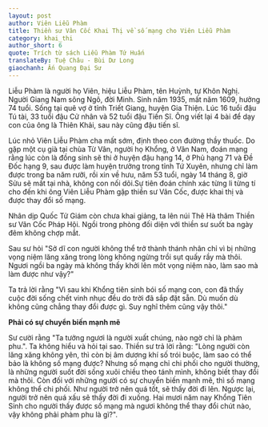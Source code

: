 ```yaml
---
layout: post
author: Viên Liễu Phàm
title: Thiền sư Vân Cốc Khai Thị về số mạng cho Viên Liễu Phàm
category: khai_thi
author_short: 6
quote: Trích từ sách Liễu Phàm Tứ Huấn
translateBy: Tuệ Châu - Bùi Dư Long
giaochanh: Ấn Quang Đại Sư
---
```


Liễu Phàm là người họ Viên, hiệu Liễu Phàm, tên Huỳnh, tự Khôn Nghị. Người Giang Nam sông Ngô, đời 
Minh. Sinh năm 1935, mất năm 1609, hưởng 74 tuổi. Sống tại quê vợ ở tỉnh Triết Giang, huyện Gia Thiện. 
Lúc 16 tuổi đậu Tú tài, 33 tuổi đậu Cử nhân và 52 tuổi đậu Tiến Sĩ. Ông viết lại 4 bài để dạy con của 
ông là Thiên Khải, sau này cũng đậu tiến sĩ. 

Lúc nhỏ Viên Liễu Phàm cha mất sớm, định theo con đường thầy thuốc. Do gặp một cụ già tại chùa Từ Vân, người họ 
Khổng, ở Vân Nam, đoán mạng rằng lúc còn là đồng sinh sẽ thi ở huyện đậu hạng 14, ở Phủ hạng 71 và Đề Đốc hạng 9, sau 
được làm huyện trưởng trong tỉnh Tứ Xuyên, nhưng chỉ làm được trong ba năm rưỡi, rồi xin về hưu, năm 53 tuổi, ngày 14 tháng 8, 
giờ Sửu sẽ mất tại nhà, không con nối dõi.Sự tiên đoán chính xác từng li từng tí cho đến khi ông Viên Liễu Phàm gặp thiền sư 
Vân Cốc, được khai thị và được thay đổi số mạng. 


Nhân dịp Quốc Tử Giám còn chưa khai giảng, ta lên núi Thê Hà thăm Thiền sư Vân Cốc Pháp Hội. Ngồi trong phòng 
đối diện với thiền sư suốt ba ngày đêm không chợp mắt. 

Sau sư hỏi "Sở dĩ con người không thể trở thành thánh nhân chỉ vì bị những vọng niệm lăng xăng trong 
lòng không ngừng trồi sụt quấy rầy mà thôi. Ngươi ngồi ba ngày mà không thấy khởi lên môt vọng niệm nào, làm 
sao mà làm được như vậy?"

Ta trả lời rằng "Vì sau khi Khổng tiên sinh bói số mạng con, con đã thấy cuộc đời sống chết vinh nhục 
đều do trời đã sắp đặt sẵn. Dù muốn dù không cũng chẳng thay đổi được gì. Suy nghĩ thêm cũng vậy thôi."

**Phải có sự chuyển biến mạnh mẽ**

Sư cười rằng "Ta tưởng ngươi là người xuất chúng, nào ngờ chỉ là phàm phu.". Ta không hiểu và hỏi tại sao. Thiền sư trả lời rằng: 
"Lòng người còn lăng xăng không yên, thì còn bị âm dương khí số trói buộc, làm sao có thể bảo là không số mạng được? 
Nhưng số mạng chỉ chi phối cho người thường, là những người suốt đời sống xuôi chiều theo tánh mình, không biết thay đổi mà thôi. 
Còn đối với những người có sự chuyển biến mạnh mẽ, thì số mạng không thể chi phối. Như người trở nên quá tốt, sẽ thấy đời đi lên. Ngược lại, 
người trở nên quá xấu sẽ thấy đời đi xuống. Hai mươi năm nay Khổng Tiên Sinh cho người thấy được số mạng mà ngươi không thể thay đổi chút nào, 
vậy không phải phàm phu là gì?".
